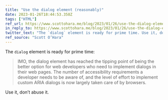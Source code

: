 ```yaml
---
title: "Use the dialog element (reasonably)"
date: 2023-01-26T18:44:53.358Z
tags: ["HTML"]
ref_url: https://www.scottohara.me/blog/2023/01/26/use-the-dialog-element.html
in_reply_to: https://www.scottohara.me/blog/2023/01/26/use-the-dialog-element.html
twitter_text: "The `dialog` element is ready for prime time. Use it, don’t abuse it. "
ref_source: "Scott O’Hara"
---
```


The `dialog` element is ready for prime time:

> IMO, the dialog element has reached the tipping point of being the better option for web developers who need to implement dialogs in their web pages. The number of accessibility requirements a developer needs to be aware of, and the level of effort to implement custom ARIA dialogs is now largely taken care of by browsers.

Use it, don’t abuse it.
